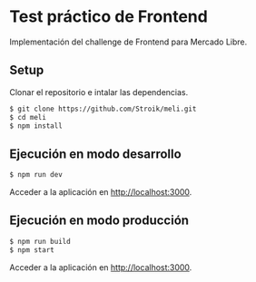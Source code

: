# Test práctico de Frontend

Implementación del challenge de Frontend para Mercado Libre.

## Setup

Clonar el repositorio e intalar las dependencias.

```bash
$ git clone https://github.com/Stroik/meli.git
$ cd meli
$ npm install
```

## Ejecución en modo desarrollo

```bash
$ npm run dev
```

Acceder a la aplicación en [http://localhost:3000](http://localhost:3000).

## Ejecución en modo producción

```bash
$ npm run build
$ npm start
```

Acceder a la aplicación en [http://localhost:3000](http://localhost:3000).
